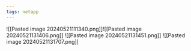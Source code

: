 ```yaml
---
tags: netapp
---
```

![[Pasted image 20240521111340.png]]![[Pasted image 20240521131406.png]]
![[Pasted image 20240521131451.png]]
![[Pasted image 20240521131707.png]]
